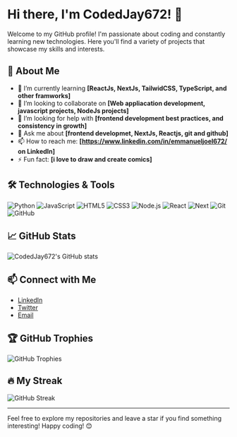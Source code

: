 # Hi there, I'm CodedJay672! 👋

Welcome to my GitHub profile! I'm passionate about coding and constantly learning new technologies. Here you'll find a variety of projects that showcase my skills and interests.

## 🚀 About Me

- 🌱 I’m currently learning **[ReactJs, NextJs, TailwidCSS, TypeScript, and other framworks]**
- 👯 I’m looking to collaborate on **[Web appliacation development, javascript projects, NodeJs projects]**
- 🤔 I’m looking for help with **[frontend development best practices, and consistency in growth]**
- 💬 Ask me about **[frontend developmet, NextJs, Reactjs, git and github]**
- 📫 How to reach me: **[https://www.linkedin.com/in/emmanueljoel672/ on LinkedIn]**
- ⚡ Fun fact: **[i love to draw and create comics]**

## 🛠️ Technologies & Tools

![Python](https://img.shields.io/badge/-Python-333?style=flat&logo=python)
![JavaScript](https://img.shields.io/badge/-JavaScript-333?style=flat&logo=javascript)
![HTML5](https://img.shields.io/badge/-HTML5-333?style=flat&logo=html5)
![CSS3](https://img.shields.io/badge/-CSS3-333?style=flat&logo=css3)
![Node.js](https://img.shields.io/badge/-Node.js-333?style=flat&logo=node.js)
![React](https://img.shields.io/badge/-React-333?style=flat&logo=react)
![Next](https://img.shields.io/badge/-Next-333?style=flat&logo=next)
![Git](https://img.shields.io/badge/-Git-333?style=flat&logo=git)
![GitHub](https://img.shields.io/badge/-GitHub-333?style=flat&logo=github)

## 📈 GitHub Stats

![CodedJay672's GitHub stats](https://github-readme-stats.vercel.app/api?username=CodedJay672&show_icons=true&theme=radical)

## 📫 Connect with Me

- [LinkedIn](https://www.linkedin.com/in/emmanueljoel672/)
- [Twitter](https://twitter.com/_iammanny_)
- [Email](mailto:emmajoel6456@gmail.com)


## 🏆 GitHub Trophies

![GitHub Trophies](https://github-profile-trophy.vercel.app/?username=CodedJay672&theme=radical)

## 🔥 My Streak

![GitHub Streak](https://github-readme-streak-stats.herokuapp.com/?user=CodedJay672&theme=radical)

---

Feel free to explore my repositories and leave a star if you find something interesting! Happy coding! 😊

